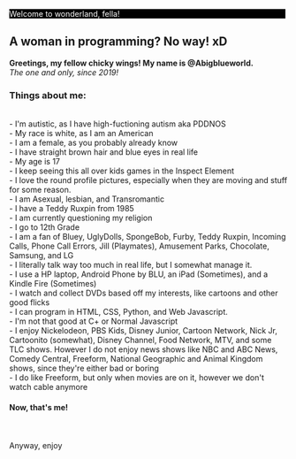 <div style="background-color: black; width:500px; color: white"> Welcome to wonderland, fella! </div>

<h2> A woman in programming? No way! xD </h2>


<b> Greetings, my fellow chicky wings! My name is @Abigblueworld. </b> <br>
<i> The one and only, since 2019! </i> <br>
<h3> Things about me:</h3> <br>
- I'm autistic, as I have high-fuctioning autism aka PDDNOS <br>
- My race is white, as I am an American <br>
- I am a female, as you probably already know <br>
- I have straight brown hair and blue eyes in real life <br>
- My age is 17 <br>
- I keep seeing this all over kids games in the Inspect Element <br>
- I love the round profile pictures, especially when they are moving and stuff for some reason. <br>
- I am Asexual, lesbian, and Transromantic <br>
- I have a Teddy Ruxpin from 1985 <br>
- I am currently questioning my religion <br>
- I go to 12th Grade  <br> 
- I am a fan of Bluey, UglyDolls, SpongeBob, Furby, Teddy Ruxpin, Incoming Calls, Phone Call Errors, Jill (Playmates), Amusement Parks, Chocolate, Samsung, and LG <br>
- I literally talk way too much in real life, but I somewhat manage it. <br>
- I use a HP laptop, Android Phone by BLU, an iPad (Sometimes), and a Kindle Fire (Sometimes) <br>
- I watch and collect DVDs based off my interests, like cartoons and other good flicks <br>
- I can program in HTML, CSS, Python, and Web Javascript. <br>
- I'm not that good at C+ or Normal Javascript <br>
- I enjoy Nickelodeon, PBS Kids, Disney Junior, Cartoon Network, Nick Jr, Cartoonito (somewhat), Disney Channel, Food Network, MTV, and some TLC shows. However I do not enjoy news shows like NBC and ABC News, Comedy Central, Freeform, National Geographic and Animal Kingdom shows, since they're either bad or boring <br>
- I do like Freeform, but only when movies are on it, however we don't watch cable anymore <br>
<h4> Now, that's me!</h4>
  <br> <br>
Anyway, enjoy

<!---
Abigblueworld/Abigblueworld is a ✨ special ✨ person repository because they're autistic and its `README.md` (this file) appears on your GitHub profile.
You can click the Preview link to take a look at your changes.
--->
